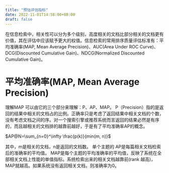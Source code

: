 ```yaml
---
title: "预估评估指标"
date: 2022-11-01T14:58:00+08:00
draft: false
---
```


在信息检索中，相关性可以分为多个级别，高度相关的文档比部分相关的文档更有价值，其在评估中应该赋予更大的权值。信息检索的常用排序质量评估标准有：平均准确率(MAP, Mean Average Precision)、AUC(Area Under ROC Curve)、DCG(Discounted Cumulative Gain)、NDCG(Normalized Discounted Cumulative Gain)。

# 平均准确率(MAP, Mean Average Precision)
理解MAP 可以由它的三个部分来理解：P、AP、MAP。
P（Precision）指的是返回的结果中相关的文档占的比例。正确率只是考虑了返回结果中相关文档的个数，没有考虑文档之间的序。对一个搜索引擎或推荐系统而言返回的结果必然是有序的，而且越相关的文档排的越靠前越好，于是有了平均准确率AP的概念。

$AP@N=\sum_{n=0}^\infty \frac{p(k)}{min(m, n)}$

其中，m是相关的文档，n是返回的文档数。
单个主题的 AP是每篇相关文档检索后的准确率的平均值。 MAP是每个主题的平均准确率的平均值，反映了系统在全部相关文档上性能的单值指标。系统检索出来的相关文档越靠前(rank 越高)，MAP就越高。如果系统没有返回相关文档，则准确率为0。
